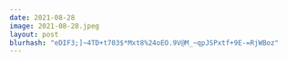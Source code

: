 ```yaml
---
date: 2021-08-28
image: 2021-08-28.jpeg
layout: post
blurhash: "eDIF3;]~4TD+t703$*Mxt8%24oEO.9V@M_~qpJSPxtf+9E-=RjWBoz"
---
```



